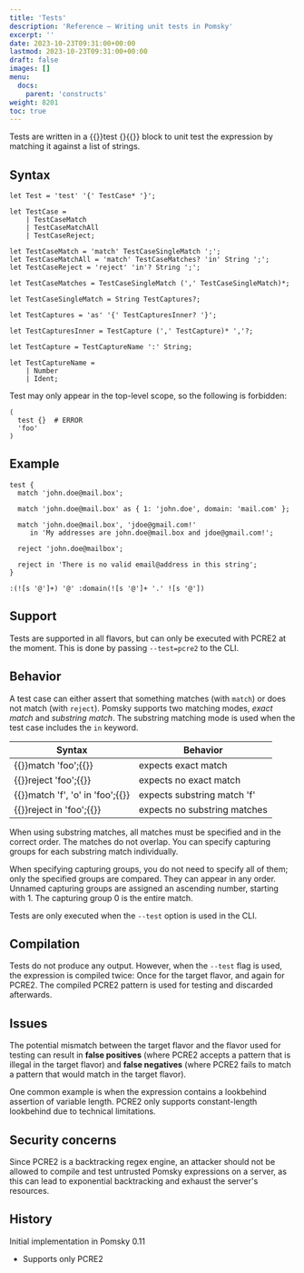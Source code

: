 ```yaml
---
title: 'Tests'
description: 'Reference – Writing unit tests in Pomsky'
excerpt: ''
date: 2023-10-23T09:31:00+00:00
lastmod: 2023-10-23T09:31:00+00:00
draft: false
images: []
menu:
  docs:
    parent: 'constructs'
weight: 8201
toc: true
---
```


Tests are written in a {{<po>}}test {}{{</po>}} block to unit test the expression by matching it against a list
of strings.

## Syntax

```pomsky
let Test = 'test' '{' TestCase* '}';

let TestCase =
    | TestCaseMatch
    | TestCaseMatchAll
    | TestCaseReject;

let TestCaseMatch = 'match' TestCaseSingleMatch ';';
let TestCaseMatchAll = 'match' TestCaseMatches? 'in' String ';';
let TestCaseReject = 'reject' 'in'? String ';';

let TestCaseMatches = TestCaseSingleMatch (',' TestCaseSingleMatch)*;

let TestCaseSingleMatch = String TestCaptures?;

let TestCaptures = 'as' '{' TestCapturesInner? '}';

let TestCapturesInner = TestCapture (',' TestCapture)* ','?;

let TestCapture = TestCaptureName ':' String;

let TestCaptureName =
    | Number
    | Ident;
```

Test may only appear in the top-level scope, so the following is forbidden:

```pomsky
(
  test {}  # ERROR
  'foo'
)
```

## Example

```pomsky
test {
  match 'john.doe@mail.box';

  match 'john.doe@mail.box' as { 1: 'john.doe', domain: 'mail.com' };

  match 'john.doe@mail.box', 'jdoe@gmail.com!'
     in 'My addresses are john.doe@mail.box and jdoe@gmail.com!';

  reject 'john.doe@mailbox';

  reject in 'There is no valid email@address in this string';
}

:(![s '@']+) '@' :domain(![s '@']+ '.' ![s '@'])
```

## Support

Tests are supported in all flavors, but can only be executed with PCRE2 at the moment. This is done
by passing `--test=pcre2` to the CLI.

## Behavior

A test case can either assert that something matches (with `match`) or does not match (with
`reject`). Pomsky supports two matching modes, _exact match_ and _substring match_. The substring
matching mode is used when the test case includes the `in` keyword.

| Syntax                                    | Behavior                     |
| ----------------------------------------- | ---------------------------- |
| {{<po>}}match 'foo';{{</po>}}             | expects exact match          |
| {{<po>}}reject 'foo';{{</po>}}            | expects no exact match       |
| {{<po>}}match 'f', 'o' in 'foo';{{</po>}} | expects substring match 'f'  |
| {{<po>}}reject in 'foo';{{</po>}}         | expects no substring matches |

When using substring matches, all matches must be specified and in the correct order. The matches
do not overlap. You can specify capturing groups for each substring match individually.

When specifying capturing groups, you do not need to specify all of them; only the specified groups
are compared. They can appear in any order. Unnamed capturing groups are assigned an ascending
number, starting with 1. The capturing group 0 is the entire match.

Tests are only executed when the `--test` option is used in the CLI.

## Compilation

Tests do not produce any output. However, when the `--test` flag is used, the expression is
compiled twice: Once for the target flavor, and again for PCRE2. The compiled PCRE2 pattern is
used for testing and discarded afterwards.

## Issues

The potential mismatch between the target flavor and the flavor used for testing can result in
**false positives** (where PCRE2 accepts a pattern that is illegal in the target flavor) and
**false negatives** (where PCRE2 fails to match a pattern that would match in the target flavor).

One common example is when the expression contains a lookbehind assertion of variable length.
PCRE2 only supports constant-length lookbehind due to technical limitations.

## Security concerns

Since PCRE2 is a backtracking regex engine, an attacker should not be allowed to compile and test
untrusted Pomsky expressions on a server, as this can lead to exponential backtracking and exhaust
the server's resources.

## History

Initial implementation in Pomsky 0.11

- Supports only PCRE2
